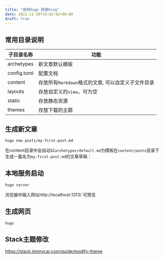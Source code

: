 ```yaml
---
title: "使用Hugo 搭建blog"
date: 2022-11-30T19:02:02+08:00
draft: true
---
```



## 常用目录说明


| 子目录名称  | 功能                                                                        |
| ----------- | ------------------------------------------------------------------------  |
| archetypes  | 新文章默认模板                                                              |
| config.toml | 配置文档                                                                   |
| content     | 存放所有`Markdown`格式的文章, 可以自定义子文件目录                              |
| layouts     | 存放自定义的`view`，可为空                                                   |
| static      | 存放静态资源                                                                |
| themes      | 存放下载的主题                                                              |


## 生成新文章

`hugo new posts/my-first-post.md`

在content目录中会自动以`archetypes/default.md`为模板在`content/posts`目录下生成一篇名为`my-first-post.md`的文章草稿：

## 本地服务启动

`hugo server`

浏览器中输入网址http://localhost:1313/ 可预览

## 生成网页

`hugo`


## Stack主题修改

https://stack.jimmycai.com/guide/modify-theme

### 